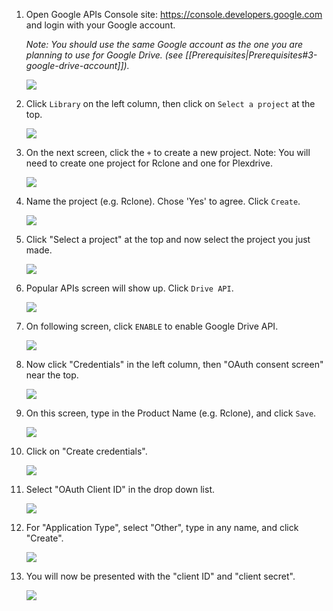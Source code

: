 1. Open Google APIs Console site: https://console.developers.google.com and login with your Google account.

    _Note: You should use the same Google account as the one  you are planning to use for Google Drive. (see [[Prerequisites|Prerequisites#3-google-drive-account]])._

    ![](http://i.imgur.com/ExfSqLe.png)
    
2. Click `Library` on the left column, then click on `Select a project` at the top.

    ![](http://i.imgur.com/TYNDd66.png)

3. On the next screen, click the `+` to create a new project. Note: You will need to create one project for Rclone and one for Plexdrive. 

    ![](http://i.imgur.com/85iIX1e.png)

4. Name the project (e.g. Rclone). Chose 'Yes' to agree. Click `Create`.

    ![](http://i.imgur.com/jHqyKJt.png)

5. Click "Select a project" at the top and now select the project you just made. 

    ![](http://i.imgur.com/KBXwXDm.png)

6. Popular APIs screen will show up. Click `Drive API`.

    ![](http://i.imgur.com/DcXczfd.png)

7. On following screen, click `ENABLE` to enable Google Drive API.

    ![](http://i.imgur.com/qsOlMZw.png)

8. Now click "Credentials" in the left column, then  "OAuth consent screen" near the top. 

    ![](http://i.imgur.com/sUBzyre.png)

  
9. On this screen, type in the Product Name (e.g. Rclone), and click `Save`.

    ![](http://i.imgur.com/jIvhILQ.png)

10. Click on "Create credentials".

    ![](http://i.imgur.com/44Gpvql.png)

11. Select "OAuth Client ID" in the drop down list.

    ![](http://i.imgur.com/tJARgt9.png)

12. For "Application Type", select "Other", type in any name, and click "Create".

    ![](http://i.imgur.com/loyMW7v.png)

13. You will now be presented with the "client ID" and "client secret". 

    ![](http://i.imgur.com/8g1wPdD.png)